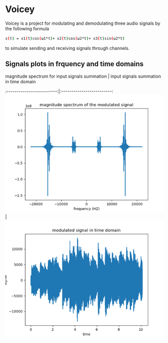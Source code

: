 # Voicey
Voicey is a project for modulating and demodulating three audio signals by the following formula
```bash
s(t) = x1(t)cos(ω1*t)+ x2(t)cos(ω2*t)+ x3(t)sin(ω2*t)
```
to simulate sending and receiving signals through channels.
## Signals plots in frquency and time domains
magnitude spectrum for input signals summation  |  input signals summation in time domain

:-------------------------:|:-------------------------:
![magnitude spectrum for input signals summation](plots/music_signal_spectrum.png) | ![input signals summation in time domain](plots/music_signal_time.png)

